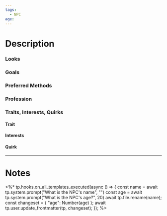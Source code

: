 ```yaml
---
tags:
  - NPC
age:
---
```

# Description
### Looks


### Goals


### Preferred Methods


### Profession


### Traits, Interests, Quirks
#### Trait

#### Interests

#### Quirk


---
# Notes
<%*
tp.hooks.on_all_templates_executed(async () => {
	const name = await tp.system.prompt("What is the NPC's name", "")
	const age = await tp.system.prompt("What is the NPC's age?", 20)
	await tp.file.rename(name);
	const changeset = { "age": Number(age) };
	await tp.user.update_frontmatter(tp, changeset);
});
%>